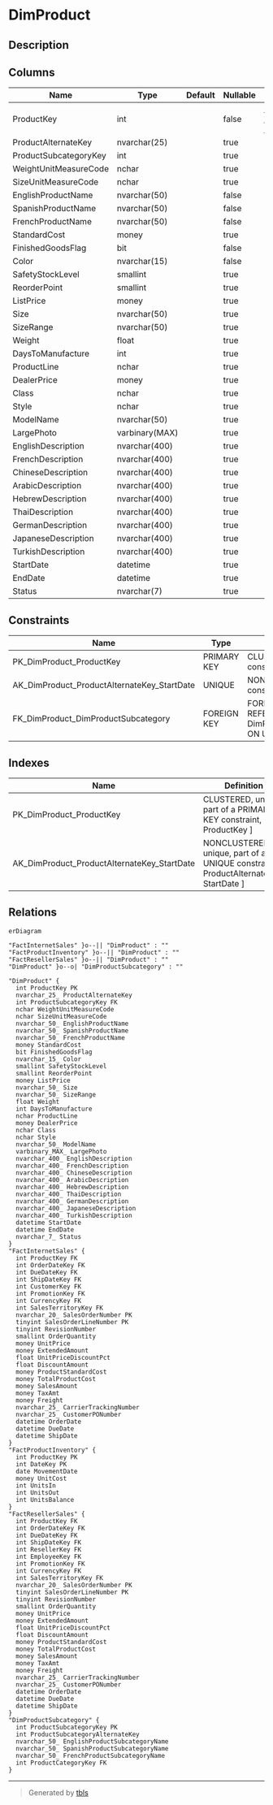 # DimProduct

## Description

## Columns

| Name | Type | Default | Nullable | Children | Parents | Comment |
| ---- | ---- | ------- | -------- | -------- | ------- | ------- |
| ProductKey | int |  | false | [FactInternetSales](FactInternetSales.md) [FactProductInventory](FactProductInventory.md) [FactResellerSales](FactResellerSales.md) |  |  |
| ProductAlternateKey | nvarchar(25) |  | true |  |  |  |
| ProductSubcategoryKey | int |  | true |  | [DimProductSubcategory](DimProductSubcategory.md) |  |
| WeightUnitMeasureCode | nchar |  | true |  |  |  |
| SizeUnitMeasureCode | nchar |  | true |  |  |  |
| EnglishProductName | nvarchar(50) |  | false |  |  |  |
| SpanishProductName | nvarchar(50) |  | false |  |  |  |
| FrenchProductName | nvarchar(50) |  | false |  |  |  |
| StandardCost | money |  | true |  |  |  |
| FinishedGoodsFlag | bit |  | false |  |  |  |
| Color | nvarchar(15) |  | false |  |  |  |
| SafetyStockLevel | smallint |  | true |  |  |  |
| ReorderPoint | smallint |  | true |  |  |  |
| ListPrice | money |  | true |  |  |  |
| Size | nvarchar(50) |  | true |  |  |  |
| SizeRange | nvarchar(50) |  | true |  |  |  |
| Weight | float |  | true |  |  |  |
| DaysToManufacture | int |  | true |  |  |  |
| ProductLine | nchar |  | true |  |  |  |
| DealerPrice | money |  | true |  |  |  |
| Class | nchar |  | true |  |  |  |
| Style | nchar |  | true |  |  |  |
| ModelName | nvarchar(50) |  | true |  |  |  |
| LargePhoto | varbinary(MAX) |  | true |  |  |  |
| EnglishDescription | nvarchar(400) |  | true |  |  |  |
| FrenchDescription | nvarchar(400) |  | true |  |  |  |
| ChineseDescription | nvarchar(400) |  | true |  |  |  |
| ArabicDescription | nvarchar(400) |  | true |  |  |  |
| HebrewDescription | nvarchar(400) |  | true |  |  |  |
| ThaiDescription | nvarchar(400) |  | true |  |  |  |
| GermanDescription | nvarchar(400) |  | true |  |  |  |
| JapaneseDescription | nvarchar(400) |  | true |  |  |  |
| TurkishDescription | nvarchar(400) |  | true |  |  |  |
| StartDate | datetime |  | true |  |  |  |
| EndDate | datetime |  | true |  |  |  |
| Status | nvarchar(7) |  | true |  |  |  |

## Constraints

| Name | Type | Definition |
| ---- | ---- | ---------- |
| PK_DimProduct_ProductKey | PRIMARY KEY | CLUSTERED, unique, part of a PRIMARY KEY constraint, [ ProductKey ] |
| AK_DimProduct_ProductAlternateKey_StartDate | UNIQUE | NONCLUSTERED, unique, part of a UNIQUE constraint, [ ProductAlternateKey, StartDate ] |
| FK_DimProduct_DimProductSubcategory | FOREIGN KEY | FOREIGN KEY(ProductSubcategoryKey) REFERENCES DimProductSubcategory(ProductSubcategoryKey) ON UPDATE NO_ACTION ON DELETE NO_ACTION |

## Indexes

| Name | Definition |
| ---- | ---------- |
| PK_DimProduct_ProductKey | CLUSTERED, unique, part of a PRIMARY KEY constraint, [ ProductKey ] |
| AK_DimProduct_ProductAlternateKey_StartDate | NONCLUSTERED, unique, part of a UNIQUE constraint, [ ProductAlternateKey, StartDate ] |

## Relations

```mermaid
erDiagram

"FactInternetSales" }o--|| "DimProduct" : ""
"FactProductInventory" }o--|| "DimProduct" : ""
"FactResellerSales" }o--|| "DimProduct" : ""
"DimProduct" }o--o| "DimProductSubcategory" : ""

"DimProduct" {
  int ProductKey PK
  nvarchar_25_ ProductAlternateKey
  int ProductSubcategoryKey FK
  nchar WeightUnitMeasureCode
  nchar SizeUnitMeasureCode
  nvarchar_50_ EnglishProductName
  nvarchar_50_ SpanishProductName
  nvarchar_50_ FrenchProductName
  money StandardCost
  bit FinishedGoodsFlag
  nvarchar_15_ Color
  smallint SafetyStockLevel
  smallint ReorderPoint
  money ListPrice
  nvarchar_50_ Size
  nvarchar_50_ SizeRange
  float Weight
  int DaysToManufacture
  nchar ProductLine
  money DealerPrice
  nchar Class
  nchar Style
  nvarchar_50_ ModelName
  varbinary_MAX_ LargePhoto
  nvarchar_400_ EnglishDescription
  nvarchar_400_ FrenchDescription
  nvarchar_400_ ChineseDescription
  nvarchar_400_ ArabicDescription
  nvarchar_400_ HebrewDescription
  nvarchar_400_ ThaiDescription
  nvarchar_400_ GermanDescription
  nvarchar_400_ JapaneseDescription
  nvarchar_400_ TurkishDescription
  datetime StartDate
  datetime EndDate
  nvarchar_7_ Status
}
"FactInternetSales" {
  int ProductKey FK
  int OrderDateKey FK
  int DueDateKey FK
  int ShipDateKey FK
  int CustomerKey FK
  int PromotionKey FK
  int CurrencyKey FK
  int SalesTerritoryKey FK
  nvarchar_20_ SalesOrderNumber PK
  tinyint SalesOrderLineNumber PK
  tinyint RevisionNumber
  smallint OrderQuantity
  money UnitPrice
  money ExtendedAmount
  float UnitPriceDiscountPct
  float DiscountAmount
  money ProductStandardCost
  money TotalProductCost
  money SalesAmount
  money TaxAmt
  money Freight
  nvarchar_25_ CarrierTrackingNumber
  nvarchar_25_ CustomerPONumber
  datetime OrderDate
  datetime DueDate
  datetime ShipDate
}
"FactProductInventory" {
  int ProductKey PK
  int DateKey PK
  date MovementDate
  money UnitCost
  int UnitsIn
  int UnitsOut
  int UnitsBalance
}
"FactResellerSales" {
  int ProductKey FK
  int OrderDateKey FK
  int DueDateKey FK
  int ShipDateKey FK
  int ResellerKey FK
  int EmployeeKey FK
  int PromotionKey FK
  int CurrencyKey FK
  int SalesTerritoryKey FK
  nvarchar_20_ SalesOrderNumber PK
  tinyint SalesOrderLineNumber PK
  tinyint RevisionNumber
  smallint OrderQuantity
  money UnitPrice
  money ExtendedAmount
  float UnitPriceDiscountPct
  float DiscountAmount
  money ProductStandardCost
  money TotalProductCost
  money SalesAmount
  money TaxAmt
  money Freight
  nvarchar_25_ CarrierTrackingNumber
  nvarchar_25_ CustomerPONumber
  datetime OrderDate
  datetime DueDate
  datetime ShipDate
}
"DimProductSubcategory" {
  int ProductSubcategoryKey PK
  int ProductSubcategoryAlternateKey
  nvarchar_50_ EnglishProductSubcategoryName
  nvarchar_50_ SpanishProductSubcategoryName
  nvarchar_50_ FrenchProductSubcategoryName
  int ProductCategoryKey FK
}
```

---

> Generated by [tbls](https://github.com/k1LoW/tbls)
